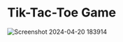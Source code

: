 # Tik-Tac-Toe Game

![Screenshot 2024-04-20 183914](https://github.com/aang3la/Tic-Tac-Toe/assets/128414550/e52f0b44-d9cd-4b26-b018-0beb2954966d)
